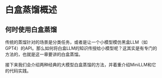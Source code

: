 # 白盒蒸馏概述
## 何时使用白盒蒸馏
传统的蒸馏针对的场景是分类任务，或者是让一个小模型模仿黑盒LLM（如GPT4）的API。那么如何将白盒LLM的知识传授给小模型呢？这其实是有专门的方法的，也就是这一章要讲的白盒蒸馏。

接下来我们会介绍两种经典的大模型白盒蒸馏的方法，并着重介绍MiniLLM和它的代码实践。
